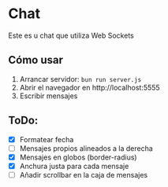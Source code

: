 # Chat

Este es u chat que utiliza Web Sockets

## Cómo usar

1. Arrancar servidor: `bun run server.js`
2. Abrir el navegador en http://localhost:5555
3. Escribir mensajes

## ToDo:

- [x] Formatear fecha
- [ ] Mensajes propios alineados a la derecha
- [x] Mensajes en globos (border-radius)
- [x] Anchura justa para cada mensaje
- [ ] Añadir scrollbar en la caja de mensajes

